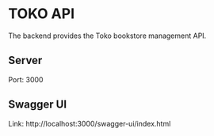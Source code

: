 # TOKO API
The backend provides the Toko bookstore management API.

## Server 

Port: 3000
## Swagger UI
Link: http://localhost:3000/swagger-ui/index.html